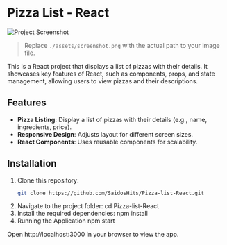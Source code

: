 # Pizza List - React

![Project Screenshot](./assets/screenshot.png)

> Replace `./assets/screenshot.png` with the actual path to your image file.

This is a React project that displays a list of pizzas with their details. It showcases key features of React, such as components, props, and state management, allowing users to view pizzas and their descriptions.

## Features

- **Pizza Listing**: Display a list of pizzas with their details (e.g., name, ingredients, price).
- **Responsive Design**: Adjusts layout for different screen sizes.
- **React Components**: Uses reusable components for scalability.
  
## Installation

1. Clone this repository:
   ```bash
   git clone https://github.com/SaidosHits/Pizza-list-React.git
2. Navigate to the project folder:
   cd Pizza-list-React
3. Install the required dependencies:
   npm install
4. Running the Application
   npm start
   
Open http://localhost:3000 in your browser to view the app.